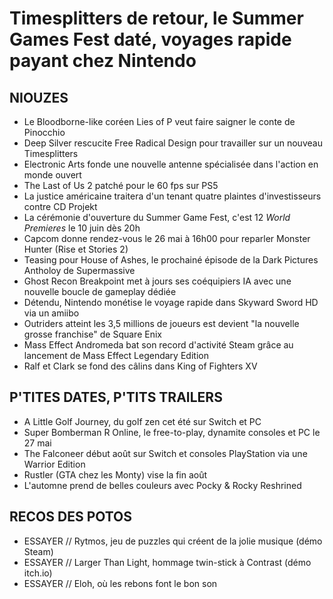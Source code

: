 # Timesplitters de retour, le Summer Games Fest daté, voyages rapide payant chez Nintendo

## NIOUZES

- Le Bloodborne-like coréen Lies of P veut faire saigner le conte de Pinocchio
- Deep Silver rescucite Free Radical Design pour travailler sur un nouveau Timesplitters
- Electronic Arts fonde une nouvelle antenne spécialisée dans l'action en monde ouvert
- The Last of Us 2 patché pour le 60 fps sur PS5
- La justice américaine traitera d'un tenant quatre plaintes d'investisseurs contre CD Projekt
- La cérémonie d'ouverture du Summer Game Fest, c'est 12 *World Premieres* le 10 juin dès 20h
- Capcom donne rendez-vous le 26 mai à 16h00 pour reparler Monster Hunter (Rise et Stories 2)
- Teasing pour House of Ashes, le prochainé épisode de la Dark Pictures Antholoy de Supermassive
- Ghost Recon Breakpoint met à jours ses coéquipiers IA avec une nouvelle boucle de gameplay dédiée
- Détendu, Nintendo monétise le voyage rapide dans Skyward Sword HD via un amiibo
- Outriders atteint les 3,5 millions de joueurs est devient "la nouvelle grosse franchise" de Square Enix
- Mass Effect Andromeda bat son record d'activité Steam grâce au lancement de Mass Effect Legendary Edition
- Ralf et Clark se fond des câlins dans King of Fighters XV

## P'TITES DATES, P'TITS TRAILERS

- A Little Golf Journey, du golf zen cet été sur Switch et PC
- Super Bomberman R Online, le free-to-play, dynamite consoles et PC le 27 mai
- The Falconeer début août sur Switch et consoles PlayStation via une Warrior Edition
- Rustler (GTA chez les Monty) vise la fin août
- L'automne prend de belles couleurs avec Pocky & Rocky Reshrined

## RECOS DES POTOS

- ESSAYER // Rytmos, jeu de puzzles qui créent de la jolie musique (démo Steam)
- ESSAYER // Larger Than Light, hommage twin-stick à Contrast (démo itch.io)
- ESSAYER // Eloh, où les rebons font le bon son
